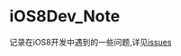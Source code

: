 iOS8Dev_Note
============
记录在iOS8开发中遇到的一些问题,详见[issues](https://github.com/tasselx/iOS8Dev_Note/issues)
